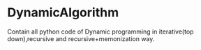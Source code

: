 # DynamicAlgorithm
Contain all python code of Dynamic programming in iterative(top down),recursive and recursive+memonization way.

